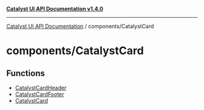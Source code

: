 [**Catalyst UI API Documentation v1.4.0**](../../README.md)

---

[Catalyst UI API Documentation](../../README.md) / components/CatalystCard

# components/CatalystCard

## Functions

- [CatalystCardHeader](functions/CatalystCardHeader.md)
- [CatalystCardFooter](functions/CatalystCardFooter.md)
- [CatalystCard](functions/CatalystCard.md)
